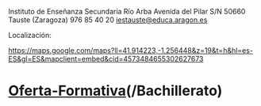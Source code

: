 <!-- TITLE: Localizacion Y Contacto -->

Instituto de Enseñanza Secundaria Río Arba
Avenida  del Pilar S/N
50660 Tauste (Zaragoza)
976 85 40 20
iestauste@educa.aragon.es

Localización:

https://maps.google.com/maps?ll=41.914223,-1.256448&z=19&t=h&hl=es-ES&gl=ES&mapclient=embed&cid=4573484655302627673

# **[Oferta-Formativa](/Educacion-Secundaria)(/Bachillerato)**